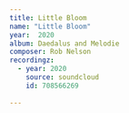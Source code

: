 ```yaml
---
title: Little Bloom
name: "Little Bloom"
year:  2020
album: Daedalus and Melodie
composer: Rob Nelson
recordingz:
  - year: 2020
    source: soundcloud
    id: 708566269
 
---
```



